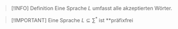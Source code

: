 >[!INFO] Definition
>Eine Sprache $L$ umfasst alle akzeptierten Wörter.

>[!IMPORTANT] Eine Sprache $L \subseteq \sum^*$ ist **präfixfrei